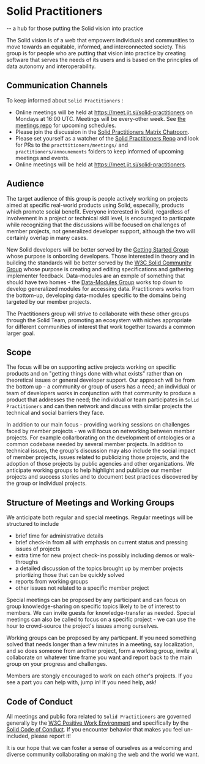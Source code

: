 # Solid Practitioners

-- a hub for those putting the Solid vision into practice

The Solid vision is of a web that empowers individuals and communities to move towards an equitable, informed, and interconnected society.  This group is for people who are putting that vision into practice by creating software that serves the needs of its users and is based on the principles of data autonomy and interoperability.

## Communication Channels

To keep informed about `Solid Practitioners` :
* Online meetings will be held at https://meet.jit.si/solid-practitioners on Mondays at 16:00 UTC.  Meetings will be every-other week. See [the meetings repo](https://github.com/solid-contrib/practitioners/meetings/) for upcoming schedules.
* Please join the discussion in the [Solid Practitioners Matrix Chatroom](https://matrix.to/#/#solid-practitioners:matrix.org).
* Please set yourself as a watcher of the [Solid Practitioners Repo](https://github.com/solid-contrib/practitioners) and look for PRs to the `practtitioners/meetings/` and `practitioners/announements` folders to keep informed of upcoming meetings and events.
* Online meetings will be held at https://meet.jit.si/solid-practitioners.

## Audience

The target audience of this group is people actively working on projects aimed at specific real-world products using Solid, especailly, products which promote social benefit.  Everyone interested in Solid, regardless of involvement in a project or technical skill level, is encouraged to particpate while recognizing  that the discussions will be focused on challenges of member projects, not generalized developer support, although the two will certainly overlap in many cases.

New Solid developers will be better served by the [Getting Started Group](https://github.com/solid-contrib/getting-started) whose purpose is onbording developers.  Those interested in theory and in building the standards will be better served by the [W3C Solid Community Group](https://www.w3.org/community/solid/) whose purpose is creating and editing specifications and gathering implementer feedback. Data-modules are an exmple of something that should have two homes - the [Data-Modules Group](https://github.com/solid-contrib/data-modules) works top down to develop generalized modules for accessing data.  Practitioners works from the bottom-up, developing data-modules specific to the domains being targeted by our member projects. 

The Practitioners group will strive to collaborate with these other groups through the Solid Team, promoting an ecosystem with niches appropriate for different communities of interest that work together towards a common larger goal.

## Scope

The focus will be on supporting active projects working on specific products and on "getting things done with what exists" rather than on theoretical issues or general developer support. Our approach will be from the bottom up - a community or group of users has a need; an individual or team of developers works in conjunction with that community to produce a product that addresses the need;  the individual or team participates in `Solid Practitioners` and can then network and discuss with similar projects the technical and social barriers they face.  

In addition to our main focus - providing working sessions on challenges faced by member projects - we will focus on networking between member projects. For example collarborating on the development of ontologies or a common codebase needed by several member projects. In addition to technical issues, the group's discussion may also include the social impact of member projects, issues related to publicizing those projects, and the adoption of those projects by public agencies and other organizations.  We anticipate working groups to help highlight and publicize our member projects and success stories and to document best practices discovered by the group or individual projects.  

## Structure of Meetings and Working Groups

We anticipate both regular and special meetings.  Regular meetings will be structured  to include

  * brief time for administrative details
  * brief check-in from all with emphasis on current status and pressing issues of projects
  * extra time for new project check-ins possibly including demos or walk-throughs
  * a detailed discussion of the topics brought up by member projects priortizing those that can be quickly solved
  * reports from working groups
  * other issues not related to a specific member project

Special meetings can be proposed by any participant and can focus on group knowledge-sharing on specific topics likely to be of interest to members.  We can invite guests for knowledge-transfer as needed.  Special meetings can also be called to focus on a specific project - we can use the hour to crowd-source the project's issues among ourselves.

Working groups can be proposed by any particpant.  If you need something solved that needs longer than a few minutes in a meeting, say localization, and so does someone from another project, form a working group, invite all, collaborate on whatever time frame you want and report back to the main group on your progress and challenges.

Members are stongly encouraged to work on each other's projects.  If you see a part you can help with, jump in!  If you need help, ask!

## Code of Conduct

All meetings and public fora related to `Solid Practitioners` are governed generally by the [W3C Positive Work Environment](https://www.w3.org/Consortium/cepc/) and specifically by the [Solid Code of Conduct](https://github.com/solid/process/blob/main/code-of-conduct.md).  If you encounter behavior that makes you feel un-included, please report it! 

It is our hope that we can foster a sense of ourselves as a welcoming and diverse community collaborating on making the web and the world we want.
